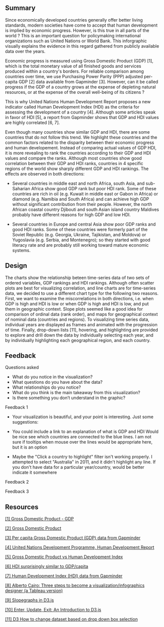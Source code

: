 ## Summary ##
Since economically developed countries generally offer better living standards, modern societies have come to accept that human development is implied by economic progress. However, is this true in all parts of the world ? This is an important question for policymaking international organizations such as United Nations or World Bank. This inforgraphic visually explains the evidence in this regard gathered from publicly available data over the years. 

Economic progress is measured using Gross Domestic Product (GDP) [1], which is the total monetary value of all finished goods and services produced within a country's borders. For reliable comparison among countries over time, we use Purchasing Power Parity (PPP) adjusted per-capita GDP [2] data available from Gapminder [3]. However, can it be called progress if the GDP of a country grows at the expense of depleting natural resources, or at the expense of the overall well-being of its citizens ?

This is why United Nations Human Development Report proposes a new indicator called Human Development Index (HDI) as the criteria for assessing the development of a country [4]. Although some articles speak in favor of HDI [5], a report from Gapminder shows that GDP and HDI values are highly correlated [6, 7]. 

Even though many countries show similar GDP and HDI, there are some countries that do not follow this trend. We highlight these countries and the common factors related to the disparity between their economic progress and human developement. Instead of comparing actual values of GDP HDI, it is more revealing to rank the countries according to their GDP and HDI values and compare the ranks. Although most countries show good correlation between their GDP and HDI ranks, countries in 4 specific regions of the world show sharply different GDP and HDI rankings. The effects are observed in both directions:

* Several countries in middle east and north Africa, south Asia, and sub-Saharian Africa show good GDP rank but poor HDI rank. Some of these countries are rich in  oil (e.g. Kuwait in middle east or Gabon in Africa) or diamond (e.g. Namibia and South Africa) and can achieve high GDP without significant contribution from their people. However, the north African coastal country Djibouti and south Asian island country Maldives probably have different reasons for high GDP and low HDI.

* Several countries in Europe and central Asia show poor GDP ranks and good HDI ranks. Some of these countries were formerly part of the Soviet Republic (e.g. Georgia, Ukraine, Tajikistan, and Moldova) or Yugoslavia (e.g. Serbia, and Montenegro); so they started with good literacy rate and are probably still working toward mature economic systems. 

## Design ##
The charts show the relationship beteen time-series data of two sets of ordered variables, GDP rankings and HDI rankings. Although often scatter plots are best for visualizing correlation, and line charts are for time-series data, we decided to use a different chart type for the following two reasons. First, we want to examine the miscorrelations in both directions, i.e. when GDP is high and HDI is low or when GDP is high and HDI is low, and put them in geographic context. Slope plots seemed like a good idea for comparison of ordinal data (rank order), and maps for geographical context of nominal data (countries and regions). To visualizing time series data, individual years are displayed as frames and animated with the progression of time. Finally, drop-down lists [11], hovering, and highlighting are provided to explore and drill down the data by individually selecting each year, and by individually highlighting each geographical region, and each country.

## Feedback ##

Questions asked

 * What do you notice in the visualization?
 * What questions do you have about the data?
 * What relationships do you notice?
 * What do you think is the main takeaway from this visualization?
 * Is there something you don’t understand in the graphic?

Feedback 1

 * Your visualization is beautiful, and your point is interesting. Just some suggestions:

 * You could include a link to an explanation of what is GDP and HDI
Would be nice see which countries are connected to the blue lines. I am not sure if tooltips when mouse over the lines would be appropriate here, but it is an option
 * Maybe the "Click a country to highlight" filter isn't working properly. I attempted to select "Australia" in 2011, and it didn't highlight any line. If you don't have data for a particular year/country, would be better indicate it somewhere

Feedback 2

Feedback 3


## Resources ##
[[1] Gross Domestic Product - GDP](http://www.investopedia.com/terms/g/gdp.asp)

[[2] Gross Domestic Product](https://en.wikipedia.org/wiki/Gross_domestic_product)

[[3] Per capita Gross Domestic Product (GDP) data from Gapminder](http://spreadsheets.google.com/pub?key=0AkBd6lyS3EmpdHo5S0J6ekhVOF9QaVhod05QSGV4T3c&output=xls)

[[4] United Nations Development Programme, Human Development Report](http://hdr.undp.org/en/content/human-development-index-hdi)

[[5] Gross Domestic Product vs Human Development Index](http://www.statemaster.com/article/Gross-Domestic-Product-vs-Human-Development-Index)

[[6] HDI surprisingly similar to GDP/capita](http://www.gapminder.org/news/hdi-surprisingly-similar-to-gdpcapita/)

[[7] Human Development Index (HDI) data from Gapminder](http://spreadsheets.google.com/pub?key=tyadrylIpQ1K_iHP407374Q&output=xls)

[[8] Alberto Cairo: Three steps to become a visualization/infographics designer (a Tableau version)](http://vizwiz.blogspot.com/2013/01/alberto-cairo-three-steps-to-become.html)

[[9] Slopegraphs in D3.js](http://vandykeindustries.com/slopegraphs-d3.html)

[[10] Enter, Update, Exit: An Introduction to D3.js](https://medium.com/@c_behrens/enter-update-exit-6cafc6014c36)

[[11] D3 How to change dataset based on drop down box selection](http://stackoverflow.com/questions/24193593/d3-how-to-change-dataset-based-on-drop-down-box-selection)
